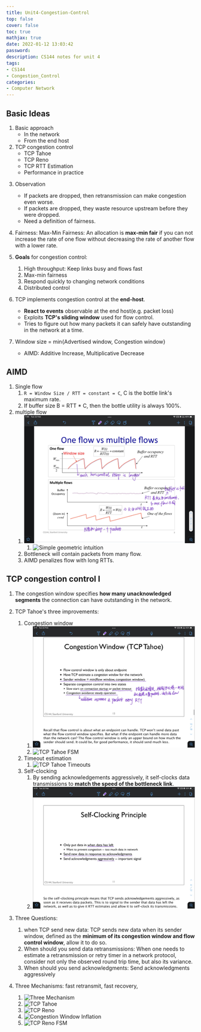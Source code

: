 ```yaml
---
title: Unit4-Congestion-Control
top: false
cover: false
toc: true
mathjax: true
date: 2022-01-12 13:03:42
password:
description: CS144 notes for unit 4
tags:
- CS144
- Congestion_Control
categories:
- Computer Network  
---
```


## **Basic Ideas**

1. Basic approach
   - In the network
   - From the end host
2. TCP congestion control
   - TCP Tahoe
   - TCP Reno
   - TCP RTT Estimation
   - Performance in practice
<!-- more -->
3. Observation
   - If packets are dropped, then retransmission can make congestion even worse.
   - If packets are dropped, they waste resource upstream before they were dropped.
   - Need a definition of fairness.

4. Fairness: Max-Min Fairness: An allocation is **max-min fair** if you can not increase the rate of one flow without decreasing the rate of another flow with a lower rate.

5. **Goals** for congestion control:
   1. High throughput: Keep links busy and flows fast
   2. Max-min fairness
   3. Respond quickly to changing network conditions
   4. Distributed control

6. TCP implements congestion control at the **end-host**.
   - **React to events** observable at the end host(e.g. packet loss)
   - Exploits **TCP's sliding window** used for flow control.
   - Tries to figure out how many packets it can safely have outstanding in the network at a time.

7. Window size = min{Advertised window, Congestion window}
   - AIMD: Additive Increase, Multiplicative Decrease

## **AIMD**

1. Single flow
   1. `R = Window Size / RTT = constant = C`, C is the bottle link's maximum rate.
   2. If buffer size B = RTT * C, then the bottle utility is always 100%.  
2. multiple flow
   1. ![one flow vs multiple flow](https://github.com/Chrunge/Pictures/blob/master/CS144/4/one%20flow%20vs%20multiple%20flow.PNG?raw=true)
      1. ![Simple geometric intuition](zob-source/image/Simple_geometric_intuition.jpg)
   2. Bottleneck will contain packets from many flow.
   3. AIMD penalizes flow with long RTTs.

## **TCP congestion control I**

1. The congestion window specifies **how many unacknowledged segments** the connection can have outstanding in the network.
2. TCP Tahoe's three improvements:
   1. Congestion window
      1. ![Congestion window(TCP Tahoe)](https://github.com/Chrunge/Pictures/blob/master/CS144/4/Congestion%20window(TCP%20Tahoe).PNG?raw=true)
      2. ![TCP Tahoe FSM](zob-source/image/TCP_Tahoe_FSM.jpg)
   2. Timeout estimation 
      1. ![TCP Tahoe Timeouts](zob-source/image/TCP_Tahoe_Timeouts.jpg)
   3. Self-clocking
      1. By sending acknowledgements aggressively, it self-clocks data transmissions to **match the speed of the bottleneck link**.
      2. ![Self-Clocking Principle](https://github.com/Chrunge/Pictures/blob/master/CS144/4/Self-Clocking%20Principle.PNG?raw=true)

3. Three Questions:
   1. when TCP send new data: TCP sends new data when its sender window, defined as the **minimum of its congestion window and flow control window**, allow it to do so.
   2. When should you send data retransmissions: When one needs to estimate a retransmission or retry timer in a network protocol, consider not only the observed round trip time, but also its variance. 
   3. When should you send acknowledgments: Send acknowledgments aggressively

4. Three Mechanisms: fast retransmit, fast recovery, 
   1. ![Three Mechanism](zob-source/image/Three_Mechanism.jpg)
   2. ![TCP Tahoe](zob-source/image/TCP_Tahoe.jpg)
   3. ![TCP Reno](zob-source/image/TCP_Reno.jpg)
   4. ![Congestion Window Inflation](zob-source/image/Congestion_Window_Inflation.jpg)
   5. ![TCP Reno FSM](zob-source/image/TCP_Reno_FSM.jpg)